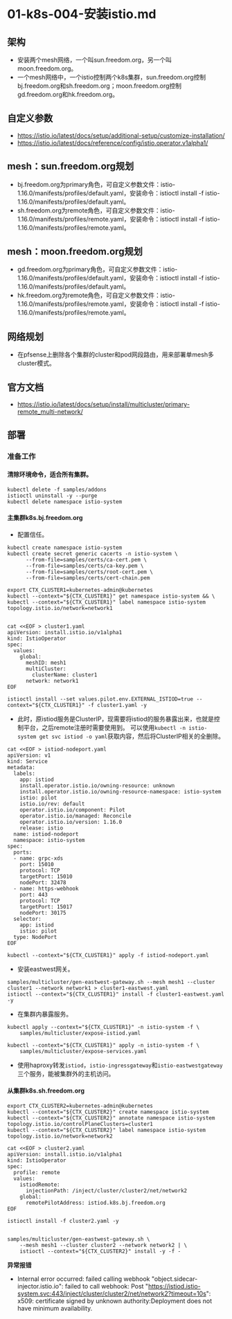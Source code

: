 # 01-k8s-004-安装istio.md

## 架构
- 安装两个mesh网络，一个叫sun.freedom.org，另一个叫moon.freedom.org。
- 一个mesh网络中，一个istio控制两个k8s集群，sun.freedom.org控制bj.freedom.org和sh.freedom.org；moon.freedom.org控制gd.freedom.org和hk.freedom.org。

## 自定义参数
- https://istio.io/latest/docs/setup/additional-setup/customize-installation/
- https://istio.io/latest/docs/reference/config/istio.operator.v1alpha1/

## mesh：sun.freedom.org规划
- bj.freedom.org为primary角色，可自定义参数文件：istio-1.16.0/manifests/profiles/default.yaml，安装命令：istioctl install -f istio-1.16.0/manifests/profiles/default.yaml。
- sh.freedom.org为remote角色，可自定义参数文件：istio-1.16.0/manifests/profiles/remote.yaml，安装命令：istioctl install -f istio-1.16.0/manifests/profiles/remote.yaml。

## mesh：moon.freedom.org规划
- gd.freedom.org为primary角色，可自定义参数文件：istio-1.16.0/manifests/profiles/default.yaml，安装命令：istioctl install -f istio-1.16.0/manifests/profiles/default.yaml。
- hk.freedom.org为remote角色，可自定义参数文件：istio-1.16.0/manifests/profiles/remote.yaml，安装命令：istioctl install -f istio-1.16.0/manifests/profiles/remote.yaml。

## 网络规划
- 在pfsense上删除各个集群的cluster和pod网段路由，用来部署单mesh多cluster模式。

## 官方文档
- https://istio.io/latest/docs/setup/install/multicluster/primary-remote_multi-network/

## 部署
### 准备工作
#### 清除环境命令，适合所有集群。
```shell
kubectl delete -f samples/addons
istioctl uninstall -y --purge
kubectl delete namespace istio-system
```

#### 主集群k8s.bj.freedom.org
- 配置信任。
```shell
kubectl create namespace istio-system
kubectl create secret generic cacerts -n istio-system \
      --from-file=samples/certs/ca-cert.pem \
      --from-file=samples/certs/ca-key.pem \
      --from-file=samples/certs/root-cert.pem \
      --from-file=samples/certs/cert-chain.pem

export CTX_CLUSTER1=kubernetes-admin@kubernetes
kubectl --context="${CTX_CLUSTER1}" get namespace istio-system && \
kubectl --context="${CTX_CLUSTER1}" label namespace istio-system topology.istio.io/network=network1


cat <<EOF > cluster1.yaml
apiVersion: install.istio.io/v1alpha1
kind: IstioOperator
spec:
  values:
    global:
      meshID: mesh1
      multiCluster:
        clusterName: cluster1
      network: network1
EOF

istioctl install --set values.pilot.env.EXTERNAL_ISTIOD=true --context="${CTX_CLUSTER1}" -f cluster1.yaml -y

```

- 此时，原istiod服务是ClusterIP，现需要将istiod的服务暴露出来，也就是控制平台，之后remote注册时需要使用到。
  可以使用`kubectl -n istio-system get svc istiod -o yaml`获取内容，然后将ClusterIP相关的全删除。
```shell
cat <<EOF > istiod-nodeport.yaml
apiVersion: v1
kind: Service
metadata:
  labels:
    app: istiod
    install.operator.istio.io/owning-resource: unknown
    install.operator.istio.io/owning-resource-namespace: istio-system
    istio: pilot
    istio.io/rev: default
    operator.istio.io/component: Pilot
    operator.istio.io/managed: Reconcile
    operator.istio.io/version: 1.16.0
    release: istio
  name: istiod-nodeport
  namespace: istio-system
spec:
  ports:
  - name: grpc-xds
    port: 15010
    protocol: TCP
    targetPort: 15010
    nodePort: 32478
  - name: https-webhook
    port: 443
    protocol: TCP
    targetPort: 15017
    nodePort: 30175
  selector:
    app: istiod
    istio: pilot
  type: NodePort
EOF

kubectl --context="${CTX_CLUSTER1}" apply -f istiod-nodeport.yaml
```

- 安装eastwest网关。
```shell
samples/multicluster/gen-eastwest-gateway.sh --mesh mesh1 --cluster cluster1 --network network1 > cluster1-eastwest.yaml
istioctl --context="${CTX_CLUSTER1}" install -f cluster1-eastwest.yaml -y
```

- 在集群内暴露服务。
```shell
kubectl apply --context="${CTX_CLUSTER1}" -n istio-system -f \
    samples/multicluster/expose-istiod.yaml

kubectl --context="${CTX_CLUSTER1}" apply -n istio-system -f \
    samples/multicluster/expose-services.yaml
```

- 使用haproxy转发`istiod`，`istio-ingressgateway`和`istio-eastwestgateway`三个服务，能被集群外的主机访问。

#### 从集群k8s.sh.freedom.org
```shell
export CTX_CLUSTER2=kubernetes-admin@kubernetes
kubectl --context="${CTX_CLUSTER2}" create namespace istio-system
kubectl --context="${CTX_CLUSTER2}" annotate namespace istio-system topology.istio.io/controlPlaneClusters=cluster1
kubectl --context="${CTX_CLUSTER2}" label namespace istio-system topology.istio.io/network=network2

cat <<EOF > cluster2.yaml
apiVersion: install.istio.io/v1alpha1
kind: IstioOperator
spec:
  profile: remote
  values:
    istiodRemote:
      injectionPath: /inject/cluster/cluster2/net/network2
    global:
      remotePilotAddress: istiod.k8s.bj.freedom.org
EOF

istioctl install -f cluster2.yaml -y


samples/multicluster/gen-eastwest-gateway.sh \
    --mesh mesh1 --cluster cluster2 --network network2 | \
    istioctl --context="${CTX_CLUSTER2}" install -y -f -
```

**异常报错**

- Internal error occurred: failed calling webhook "object.sidecar-injector.istio.io": failed to call webhook: Post "https://istiod.istio-system.svc:443/inject/cluster/cluster2/net/network2?timeout=10s": x509: certificate signed by unknown authority:Deployment does not have minimum availability.